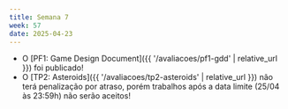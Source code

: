 ```yaml
---
title: Semana 7
week: 57
date: 2025-04-23
---
```


- O [PF1: Game Design Document]({{ '/avaliacoes/pf1-gdd' | relative_url }}) foi publicado!
- O [TP2: Asteroids]({{ '/avaliacoes/tp2-asteroids' | relative_url }}) não terá penalização por atraso, porém trabalhos após a data limite (25/04 às 23:59h) não serão aceitos!